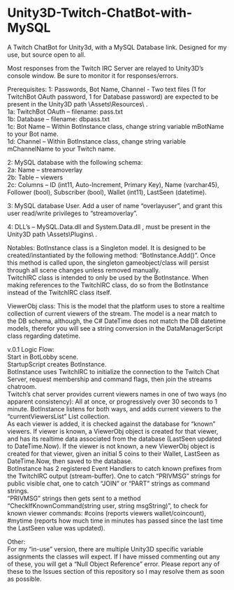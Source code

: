# Unity3D-Twitch-ChatBot-with-MySQL
A Twitch ChatBot for Unity3d, with a MySQL Database link. Designed for my use, but source open to all.

Most responses from the Twitch IRC Server are relayed to Unity3D’s console window. Be sure to monitor it for responses/errors.  

Prerequisites: 
1: Passwords, Bot Name, Channel - Two text files (1 for TwitchBot OAuth password, 1 for Database password) are expected to be present in the Unity3D path \Assets\Resources\ .  
1a: TwitchBot OAuth – filename: pass.txt  
1b: Database – filename: dbpass.txt  
1c: Bot Name – Within BotInstance class, change string variable mBotName to your Bot name.  
1d: Channel – Within BotInstance class, change string variable mChannelName to your Twitch name.  


2: MySQL database with the following schema:  
2a: Name – streamoverlay  
2b: Table – viewers  
2c: Columns – ID (int11, Auto-Increment, Primary Key), Name (varchar45), Follower (bool), 	Subscriber (bool), Wallet (int11), LastSeen (datetime).  

3: MySQL database User. Add a user of name “overlayuser”, and grant this user read/write privileges to “streamoverlay”.  

4: DLL’s – MySQL.Data.dll and System.Data.dll , must be present in the Unity3D path \Assets\Plugins\ .  

Notables: 
BotInstance class is a Singleton model. It is designed to be created/instantiated by the following method: “BotInstance.Add()”. Once this method is called upon, the singleton gameobject/class will persist through all scene changes unless removed manually.  
TwitchIRC class is intended to only be used by the BotInstance. When making references to the TwitchIRC class, do so from the BotInstance instead of the TwitchIRC class itself.

ViewerObj class: This is the model that the platform uses to store a realtime collection of current viewers of the stream. The model is a near match to the DB schema, although, the C# DateTime does not match the DB datetime models, therefor you will see a string conversion in the DataManagerScript class regarding datetime.

v.0.1 Logic Flow:  
Start in BotLobby scene.  
StartupScript creates BotInstance.  
BotInstance uses TwitchIRC to initialize the connection to the Twitch Chat Server, request membership and command flags, then join the streams chatroom.  
Twitch’s chat server provides current viewers names in one of two ways (no apparent consistency): All at once, or progressively over 30 seconds to 1 minute. BotInstance listens for both ways, and adds current viewers to the “currentViewersList” List<ViewerObj> collection.  
As each viewer is added, it is checked against the database for “known” viewers. If viewer is known, a ViewerObj object is created for that viewer, and has its realtime data associated from the database (LastSeen updated to DateTime.Now). If the viewer is not known, a new ViewerObj object is created for that viewer, given an initial 5 coins to their Wallet, LastSeen as DateTime.Now, then saved to the database.  
BotInstance has 2 registered Event Handlers to catch known prefixes from the TwitchIRC output (stream-buffer). One to catch “PRIVMSG” strings for public visible chat, one to catch “JOIN” or “PART” strings as command strings.  
“PRIVMSG” strings then gets sent to a method “CheckIfKnownCommand(string user, string msgString)”, to check for known viewer commands: #coins (reports viewers wallet/coincount), #mytime (reports how much time in minutes has passed since the last time the LastSeen value was updated).

Other:   
For my “in-use” version, there are multiple Unity3D specific variable assignments the classes will expect. If I have missed commenting out any of these, you will get a “Null Object Reference” error. Please report any of these to the Issues section of this repository so I may resolve them as soon as possible.  
